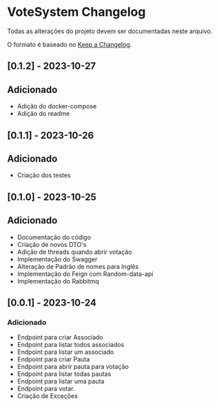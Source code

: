 # VoteSystem Changelog

Todas as alterações do projeto devem ser documentadas neste arquivo.

O formato é baseado no [Keep a Changelog](https://keepachangelog.com/en/1.0.0/).

## [0.1.2] - 2023-10-27

## Adicionado

- Adição do docker-compose
- Adição do readme

## [0.1.1] - 2023-10-26

## Adicionado

- Criação dos testes

## [0.1.0] - 2023-10-25

## Adicionado

- Documentação do código
- Criação de novos DTO's
- Adição de threads quando abrir votação
- Implementação do Swagger
- Alteração de Padrão de nomes para Inglês
- Implementação do Feign com Random-data-api
- Implementação do Rabbitmq

## [0.0.1] - 2023-10-24

### Adicionado

- Endpoint para criar Associado
- Endpoint para listar todos associados
- Endpoint para listar um associado
- Endpoint para criar Pauta
- Endpoint para abrir pauta para votação
- Endpoint para listar todas pautas
- Endpoint para listar uma pauta
- Endpoint para votar.
- Criação de Exceções